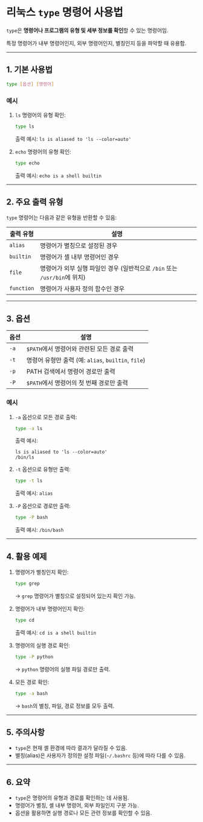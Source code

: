 
# 리눅스 `type` 명령어 사용법

`type`은 **명령어나 프로그램의 유형 및 세부 정보를 확인**할 수 있는 명령어임. 

특정 명령어가 내부 명령어인지, 외부 명령어인지, 별칭인지 등을 파악할 때 유용함.

---

## 1. 기본 사용법
```bash
type [옵션] [명령어]
```

### 예시
1. `ls` 명령어의 유형 확인:
   ```bash
   type ls
   ```
   출력 예시: `ls is aliased to 'ls --color=auto'`

2. `echo` 명령어의 유형 확인:
   ```bash
   type echo
   ```
   출력 예시: `echo is a shell builtin`

---

## 2. 주요 출력 유형
`type` 명령어는 다음과 같은 유형을 반환할 수 있음:

| 출력 유형           | 설명                                                             |
|---------------------|-----------------------------------------------------------------|
| `alias`            | 명령어가 별칭으로 설정된 경우                                      |
| `builtin`          | 명령어가 셸 내부 명령어인 경우                                     |
| `file`             | 명령어가 외부 실행 파일인 경우 (일반적으로 `/bin` 또는 `/usr/bin`에 위치) |
| `function`         | 명령어가 사용자 정의 함수인 경우                                   |

---

## 3. 옵션
| 옵션       | 설명                                    |
|------------|----------------------------------------|
| `-a`       | `$PATH`에서 명령어와 관련된 모든 경로 출력   |
| `-t`       | 명령어 유형만 출력 (예: `alias`, `builtin`, `file`) |
| `-p`       | PATH 검색에서 명령어 경로만 출력           |
| `-P`       | `$PATH`에서 명령어의 첫 번째 경로만 출력    |

### 예시
1. `-a` 옵션으로 모든 경로 출력:
   ```bash
   type -a ls
   ```
   출력 예시:
   ```
   ls is aliased to 'ls --color=auto'
   /bin/ls
   ```

2. `-t` 옵션으로 유형만 출력:
   ```bash
   type -t ls
   ```
   출력 예시: `alias`

3. `-P` 옵션으로 경로만 출력:
   ```bash
   type -P bash
   ```
   출력 예시: `/bin/bash`

---

## 4. 활용 예제
1. 명령어가 별칭인지 확인:
   ```bash
   type grep
   ```
   → `grep` 명령어가 별칭으로 설정되어 있는지 확인 가능.

2. 명령어가 내부 명령어인지 확인:
   ```bash
   type cd
   ```
   출력 예시: `cd is a shell builtin`

3. 명령어의 실행 경로 확인:
   ```bash
   type -P python
   ```
   → `python` 명령어의 실행 파일 경로만 출력.

4. 모든 경로 확인:
   ```bash
   type -a bash
   ```
   → `bash`의 별칭, 파일, 경로 정보를 모두 출력.

---

## 5. 주의사항
- `type`은 현재 셸 환경에 따라 결과가 달라질 수 있음.
- 별칭(alias)은 사용자가 정의한 설정 파일(`~/.bashrc` 등)에 따라 다를 수 있음.

---

## 6. 요약
- `type`은 명령어의 유형과 경로를 확인하는 데 사용됨.
- 명령어가 별칭, 셸 내부 명령어, 외부 파일인지 구분 가능.
- 옵션을 활용하면 실행 경로나 모든 관련 정보를 확인할 수 있음.
